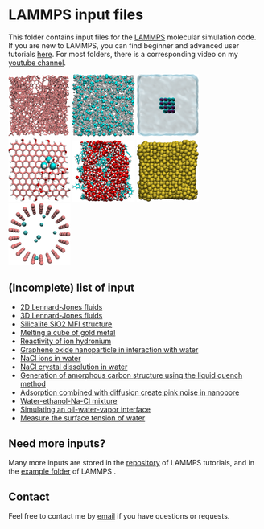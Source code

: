 # LAMMPS input files

This folder contains input files for the [LAMMPS](https://www.lammps.org/) molecular simulation code.
If you are new to LAMMPS, you can find beginner and advanced user tutorials [here](https://lammpstutorials.github.io/).
For most folders, there is a corresponding video on my [youtube channel](https://www.youtube.com/channel/UCLmK_9wpyLVpcP7BPgN6BIw). 

<p float="left">
    <a href="amorphous-carbon/"><img src="amorphous-carbon/amorphous-carbon.png" width="24.5%" /></a>
  <a href="3D-lennard-jones-fluid/"><img src="3D-lennard-jones-fluid/LJ.png" width="24.5%" /></a>
  <a href="salt-dissolution-water/"><img src="salt-dissolution-water/salt-dissolution.png" width="24.5%" /></a>
  <a href="GO-nanoparticle/"><img src="GO-nanoparticle/GO-nanoparticle.png" width="24.5%" /></a>
  <a href="water-toluene-interface/"><img src="water-toluene-interface/water-toluene.png" width="24.5%" /></a>
  <a href="melting-gold/"><img src="melting-gold/gold-melting.png" width="24.5%" /></a>
    <a href="reversibly-adsorbing-particles/"><img src="reversibly-adsorbing-particles/reversible-adsorbing-particles.png" width="24.5%" /></a>
</p>

## (Incomplete) list of input

* [2D Lennard-Jones fluids](2D-lennard-jones-fluid/)
* [3D Lennard-Jones fluids](3D-lennard-jones-fluid/)
* [Silicalite SiO2 MFI structure](bulk-silicalite/)
* [Melting a cube of gold metal](melting-gold/)
* [Reactivity of ion hydronium](illustration-ion-hydronium/)
* [Graphene oxide nanoparticle in interaction with water](GO-nanoparticle/)
* [NaCl ions in water](nacl-solution/)
* [NaCl crystal dissolution in water](salt-dissolution-water/)
* [Generation of amorphous carbon structure using the liquid quench method](amorphous-carbon/)
* [Adsorption combined with diffusion create pink noise in nanopore](reversibly-adsorbing-particles/)
* [Water-ethanol-Na-Cl mixture](water-ethanol/)
* [Simulating an oil-water-vapor interface](water-toluene-interface/)
* [Measure the surface tension of water](water-vapour/)

## Need more inputs?

Many more inputs are stored
in the [repository](https://github.com/lammpstutorials/lammpstutorials.github.io) of LAMMPS tutorials,
and in the [example folder](https://github.com/lammps/lammps/tree/develop/examples) of LAMMPS .

## Contact 

Feel free to contact me by [email](https://simongravelle.github.io/) if you have questions or requests.
